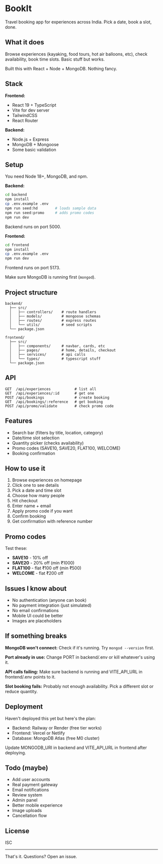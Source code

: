 # BookIt

Travel booking app for experiences across India. Pick a date, book a slot, done.

## What it does

Browse experiences (kayaking, food tours, hot air balloons, etc), check availability, book time slots. Basic stuff but works.

Built this with React + Node + MongoDB. Nothing fancy.

## Stack

**Frontend:**
- React 19 + TypeScript
- Vite for dev server
- TailwindCSS
- React Router

**Backend:**
- Node.js + Express
- MongoDB + Mongoose
- Some basic validation

## Setup

You need Node 18+, MongoDB, and npm.

**Backend:**
```bash
cd backend
npm install
cp .env.example .env
npm run seed:hd        # loads sample data
npm run seed:promo     # adds promo codes
npm run dev
```

Backend runs on port 5000.

**Frontend:**
```bash
cd frontend
npm install
cp .env.example .env
npm run dev
```

Frontend runs on port 5173.

Make sure MongoDB is running first (`mongod`).

## Project structure

```
backend/
  ├── src/
  │   ├── controllers/    # route handlers
  │   ├── models/         # mongoose schemas
  │   ├── routes/         # express routes
  │   └── utils/          # seed scripts
  └── package.json

frontend/
  ├── src/
  │   ├── components/     # navbar, cards, etc
  │   ├── pages/          # home, details, checkout
  │   ├── services/       # api calls
  │   └── types/          # typescript stuff
  └── package.json
```

## API

```
GET  /api/experiences           # list all
GET  /api/experiences/:id       # get one
POST /api/bookings              # create booking
GET  /api/bookings/:reference   # get booking
POST /api/promo/validate        # check promo code
```

## Features

- Search bar (filters by title, location, category)
- Date/time slot selection
- Quantity picker (checks availability)
- Promo codes (SAVE10, SAVE20, FLAT100, WELCOME)
- Booking confirmation

## How to use it

1. Browse experiences on homepage
2. Click one to see details
3. Pick a date and time slot
4. Choose how many people
5. Hit checkout
6. Enter name + email
7. Apply promo code if you want
8. Confirm booking
9. Get confirmation with reference number

## Promo codes

Test these:
- **SAVE10** - 10% off
- **SAVE20** - 20% off (min ₹1000)
- **FLAT100** - flat ₹100 off (min ₹500)
- **WELCOME** - flat ₹200 off

## Issues I know about

- No authentication (anyone can book)
- No payment integration (just simulated)
- No email confirmations
- Mobile UI could be better
- Images are placeholders

## If something breaks

**MongoDB won't connect:**
Check if it's running. Try `mongod --version` first.

**Port already in use:**
Change PORT in backend/.env or kill whatever's using it.

**API calls failing:**
Make sure backend is running and VITE_API_URL in frontend/.env points to it.

**Slot booking fails:**
Probably not enough availability. Pick a different slot or reduce quantity.

## Deployment

Haven't deployed this yet but here's the plan:

- Backend: Railway or Render (free tier works)
- Frontend: Vercel or Netlify
- Database: MongoDB Atlas (free M0 cluster)

Update MONGODB_URI in backend and VITE_API_URL in frontend after deploying.

## Todo (maybe)

- Add user accounts
- Real payment gateway
- Email notifications
- Review system
- Admin panel
- Better mobile experience
- Image uploads
- Cancellation flow

## License

ISC

---

That's it. Questions? Open an issue.
